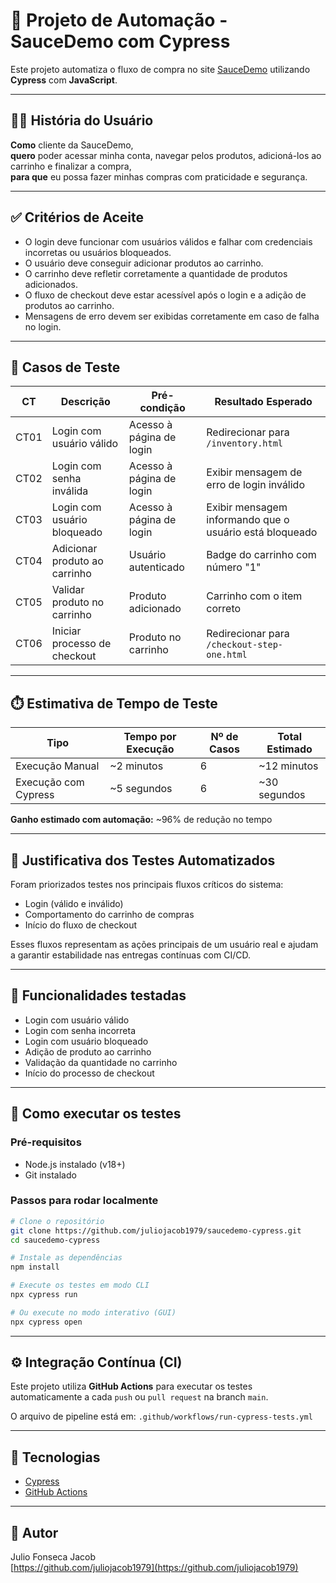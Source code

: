 # 💼 Projeto de Automação - SauceDemo com Cypress

Este projeto automatiza o fluxo de compra no site [SauceDemo](https://www.saucedemo.com/) utilizando **Cypress** com **JavaScript**.

---

## 🧑‍💻 História do Usuário

**Como** cliente da SauceDemo,  
**quero** poder acessar minha conta, navegar pelos produtos, adicioná-los ao carrinho e finalizar a compra,  
**para que** eu possa fazer minhas compras com praticidade e segurança.

---

## ✅ Critérios de Aceite

- O login deve funcionar com usuários válidos e falhar com credenciais incorretas ou usuários bloqueados.  
- O usuário deve conseguir adicionar produtos ao carrinho.  
- O carrinho deve refletir corretamente a quantidade de produtos adicionados.  
- O fluxo de checkout deve estar acessível após o login e a adição de produtos ao carrinho.  
- Mensagens de erro devem ser exibidas corretamente em caso de falha no login.

---

## 🧪 Casos de Teste

| CT   | Descrição                                 | Pré-condição             | Resultado Esperado                                      |
|------|-------------------------------------------|--------------------------|----------------------------------------------------------|
| CT01 | Login com usuário válido                  | Acesso à página de login | Redirecionar para `/inventory.html`                     |
| CT02 | Login com senha inválida                  | Acesso à página de login | Exibir mensagem de erro de login inválido               |
| CT03 | Login com usuário bloqueado               | Acesso à página de login | Exibir mensagem informando que o usuário está bloqueado |
| CT04 | Adicionar produto ao carrinho             | Usuário autenticado      | Badge do carrinho com número "1"                        |
| CT05 | Validar produto no carrinho               | Produto adicionado       | Carrinho com o item correto                             |
| CT06 | Iniciar processo de checkout              | Produto no carrinho      | Redirecionar para `/checkout-step-one.html`            |

---

## ⏱️ Estimativa de Tempo de Teste

| Tipo                      | Tempo por Execução | Nº de Casos | Total Estimado |
|--------------------------|--------------------|-------------|----------------|
| Execução Manual          | ~2 minutos         | 6           | ~12 minutos    |
| Execução com Cypress     | ~5 segundos        | 6           | ~30 segundos   |

**Ganho estimado com automação:** ~96% de redução no tempo

---

## 🧠 Justificativa dos Testes Automatizados

Foram priorizados testes nos principais fluxos críticos do sistema:

- Login (válido e inválido)  
- Comportamento do carrinho de compras  
- Início do fluxo de checkout  

Esses fluxos representam as ações principais de um usuário real e ajudam a garantir estabilidade nas entregas contínuas com CI/CD.

---

## 📌 Funcionalidades testadas

- Login com usuário válido
- Login com senha incorreta
- Login com usuário bloqueado
- Adição de produto ao carrinho
- Validação da quantidade no carrinho
- Início do processo de checkout

---

## 🧪 Como executar os testes

### Pré-requisitos

- Node.js instalado (v18+)
- Git instalado

### Passos para rodar localmente

```bash
# Clone o repositório
git clone https://github.com/juliojacob1979/saucedemo-cypress.git
cd saucedemo-cypress

# Instale as dependências
npm install

# Execute os testes em modo CLI
npx cypress run

# Ou execute no modo interativo (GUI)
npx cypress open
```

---

## ⚙️ Integração Contínua (CI)

Este projeto utiliza **GitHub Actions** para executar os testes automaticamente a cada `push` ou `pull request` na branch `main`.

O arquivo de pipeline está em: `.github/workflows/run-cypress-tests.yml`

---

## 🚀 Tecnologias

- [Cypress](https://www.cypress.io/)
- [GitHub Actions](https://github.com/features/actions)

---

## 👤 Autor

Julio Fonseca Jacob  
[https://github.com/juliojacob1979](https://github.com/juliojacob1979)
